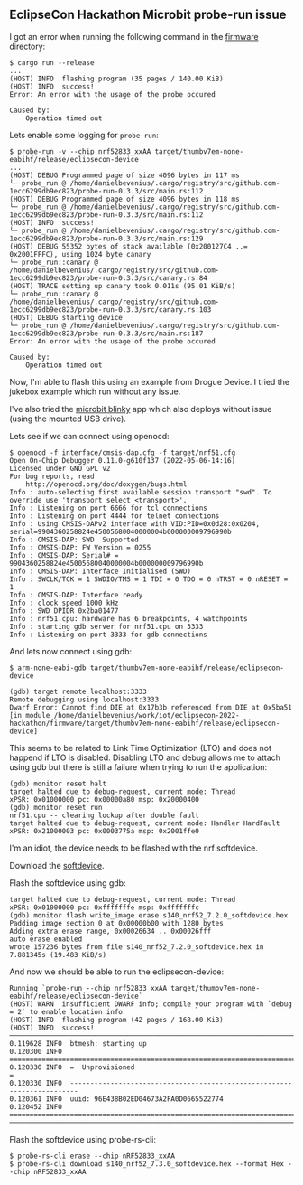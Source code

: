 ## EclipseCon Hackathon Microbit probe-run issue
I got an error when running the following command in the
[firmware](https://github.com/Eclipse-IoT/eclipsecon-2022-hackathon/tree/main/firmware)
directory:
```console
$ cargo run --release
...
(HOST) INFO  flashing program (35 pages / 140.00 KiB)
(HOST) INFO  success!
Error: An error with the usage of the probe occured

Caused by:
    Operation timed out
```

Lets enable some logging for `probe-run`:

```console
$ probe-run -v --chip nrf52833_xxAA target/thumbv7em-none-eabihf/release/eclipsecon-device
...
(HOST) DEBUG Programmed page of size 4096 bytes in 117 ms
└─ probe_run @ /home/danielbevenius/.cargo/registry/src/github.com-1ecc6299db9ec823/probe-run-0.3.3/src/main.rs:112
(HOST) DEBUG Programmed page of size 4096 bytes in 118 ms
└─ probe_run @ /home/danielbevenius/.cargo/registry/src/github.com-1ecc6299db9ec823/probe-run-0.3.3/src/main.rs:112
(HOST) INFO  success!
└─ probe_run @ /home/danielbevenius/.cargo/registry/src/github.com-1ecc6299db9ec823/probe-run-0.3.3/src/main.rs:129
(HOST) DEBUG 55352 bytes of stack available (0x200127C4 ..= 0x2001FFFC), using 1024 byte canary
└─ probe_run::canary @ /home/danielbevenius/.cargo/registry/src/github.com-1ecc6299db9ec823/probe-run-0.3.3/src/canary.rs:84
(HOST) TRACE setting up canary took 0.011s (95.01 KiB/s)
└─ probe_run::canary @ /home/danielbevenius/.cargo/registry/src/github.com-1ecc6299db9ec823/probe-run-0.3.3/src/canary.rs:103
(HOST) DEBUG starting device
└─ probe_run @ /home/danielbevenius/.cargo/registry/src/github.com-1ecc6299db9ec823/probe-run-0.3.3/src/main.rs:187
Error: An error with the usage of the probe occured

Caused by:
    Operation timed out
```

Now, I'm able to flash this using an example from Drogue Device. I tried the
jukebox example which run without any issue.

I've also tried the [microbit blinky](./microbit-blinky.hex) app which also
deploys without issue (using the mounted USB drive).

Lets see if we can connect using openocd:
```console
$ openocd -f interface/cmsis-dap.cfg -f target/nrf51.cfg
Open On-Chip Debugger 0.11.0-g610f137 (2022-05-06-14:16)
Licensed under GNU GPL v2
For bug reports, read
	http://openocd.org/doc/doxygen/bugs.html
Info : auto-selecting first available session transport "swd". To override use 'transport select <transport>'.
Info : Listening on port 6666 for tcl connections
Info : Listening on port 4444 for telnet connections
Info : Using CMSIS-DAPv2 interface with VID:PID=0x0d28:0x0204, serial=9904360258824e45005680040000004b000000009796990b
Info : CMSIS-DAP: SWD  Supported
Info : CMSIS-DAP: FW Version = 0255
Info : CMSIS-DAP: Serial# = 9904360258824e45005680040000004b000000009796990b
Info : CMSIS-DAP: Interface Initialised (SWD)
Info : SWCLK/TCK = 1 SWDIO/TMS = 1 TDI = 0 TDO = 0 nTRST = 0 nRESET = 1
Info : CMSIS-DAP: Interface ready
Info : clock speed 1000 kHz
Info : SWD DPIDR 0x2ba01477
Info : nrf51.cpu: hardware has 6 breakpoints, 4 watchpoints
Info : starting gdb server for nrf51.cpu on 3333
Info : Listening on port 3333 for gdb connections
```
And lets now connect using gdb:
```console
$ arm-none-eabi-gdb target/thumbv7em-none-eabihf/release/eclipsecon-device

(gdb) target remote localhost:3333
Remote debugging using localhost:3333
Dwarf Error: Cannot find DIE at 0x17b3b referenced from DIE at 0x5ba51 [in module /home/danielbevenius/work/iot/eclipsecon-2022-hackathon/firmware/target/thumbv7em-none-eabihf/release/eclipsecon-device]
```
This seems to be related to Link Time Optimization (LTO) and does not happend if
LTO is disabled. Disabling LTO and debug allows me to attach using gdb but
there is still a failure when trying to run the application:
```console
(gdb) monitor reset halt
target halted due to debug-request, current mode: Thread 
xPSR: 0x01000000 pc: 0x00000a80 msp: 0x20000400
(gdb) monitor reset run
nrf51.cpu -- clearing lockup after double fault
target halted due to debug-request, current mode: Handler HardFault
xPSR: 0x21000003 pc: 0x0003775a msp: 0x2001ffe0
```

I'm an idiot, the device needs to be flashed with the nrf softdevice.

Download the [softdevice](https://www.nordicsemi.com/Products/Development-software/S140/Download).

Flash the softdevice using gdb:
```console(gdb) monitor reset halt
target halted due to debug-request, current mode: Thread 
xPSR: 0x01000000 pc: 0xfffffffe msp: 0xfffffffc
(gdb) monitor flash write_image erase s140_nrf52_7.2.0_softdevice.hex
Padding image section 0 at 0x00000b00 with 1280 bytes
Adding extra erase range, 0x00026634 .. 0x00026fff
auto erase enabled
wrote 157236 bytes from file s140_nrf52_7.2.0_softdevice.hex in 7.881345s (19.483 KiB/s)
```
And now we should be able to run the eclipsecon-device:
```console
Running `probe-run --chip nrf52833_xxAA target/thumbv7em-none-eabihf/release/eclipsecon-device`
(HOST) WARN  insufficient DWARF info; compile your program with `debug = 2` to enable location info
(HOST) INFO  flashing program (42 pages / 168.00 KiB)
(HOST) INFO  success!
────────────────────────────────────────────────────────────────────────────────
0.119628 INFO  btmesh: starting up
0.120300 INFO  ========================================================================
0.120330 INFO  =  Unprovisioned                                                       =
0.120330 INFO  ------------------------------------------------------------------------
0.120361 INFO  uuid: 96E438B02ED04673A2FA0D0665522774
0.120452 INFO  ========================================================================
────────────────────────────────────────────────────────────────────────────────
```

Flash the softdevice using probe-rs-cli:
```console
$ probe-rs-cli erase --chip nRF52833_xxAA                                         
$ probe-rs-cli download s140_nrf52_7.3.0_softdevice.hex --format Hex --chip nRF52833_xxAA
```
